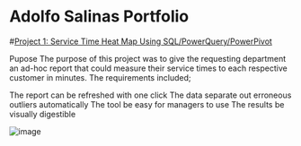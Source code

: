 # Adolfo Salinas Portfolio



#[Project 1: Service Time Heat Map Using SQL/PowerQuery/PowerPivot](https://github.com/AdolfoSalinas/ServiceTimeHeatMap_SQL_PowerQuery_PowerPivot)

Pupose The purpose of this project was to give the requesting department an ad-hoc report that could measure their service times to each respective customer in minutes. The requirements included;

The report can be refreshed with one click 
The data separate out erroneous outliers automatically 
The tool be easy for managers to use
The results be visually digestible 


![image](https://user-images.githubusercontent.com/44706605/189499272-c6eb10e4-2295-4561-ac07-8aa1b433f22c.png)

